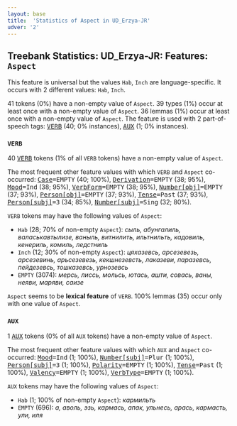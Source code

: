```yaml
---
layout: base
title:  'Statistics of Aspect in UD_Erzya-JR'
udver: '2'
---
```


## Treebank Statistics: UD_Erzya-JR: Features: `Aspect`

This feature is universal but the values `Hab`, `Inch` are language-specific.
It occurs with 2 different values: `Hab`, `Inch`.

41 tokens (0%) have a non-empty value of `Aspect`.
39 types (1%) occur at least once with a non-empty value of `Aspect`.
36 lemmas (1%) occur at least once with a non-empty value of `Aspect`.
The feature is used with 2 part-of-speech tags: <tt><a href="myv_jr-pos-VERB.html">VERB</a></tt> (40; 0% instances), <tt><a href="myv_jr-pos-AUX.html">AUX</a></tt> (1; 0% instances).

### `VERB`

40 <tt><a href="myv_jr-pos-VERB.html">VERB</a></tt> tokens (1% of all `VERB` tokens) have a non-empty value of `Aspect`.

The most frequent other feature values with which `VERB` and `Aspect` co-occurred: <tt><a href="myv_jr-feat-Case.html">Case</a></tt><tt>=EMPTY</tt> (40; 100%), <tt><a href="myv_jr-feat-Derivation.html">Derivation</a></tt><tt>=EMPTY</tt> (38; 95%), <tt><a href="myv_jr-feat-Mood.html">Mood</a></tt><tt>=Ind</tt> (38; 95%), <tt><a href="myv_jr-feat-VerbForm.html">VerbForm</a></tt><tt>=EMPTY</tt> (38; 95%), <tt><a href="myv_jr-feat-Number-obj.html">Number[obj]</a></tt><tt>=EMPTY</tt> (37; 93%), <tt><a href="myv_jr-feat-Person-obj.html">Person[obj]</a></tt><tt>=EMPTY</tt> (37; 93%), <tt><a href="myv_jr-feat-Tense.html">Tense</a></tt><tt>=Past</tt> (37; 93%), <tt><a href="myv_jr-feat-Person-subj.html">Person[subj]</a></tt><tt>=3</tt> (34; 85%), <tt><a href="myv_jr-feat-Number-subj.html">Number[subj]</a></tt><tt>=Sing</tt> (32; 80%).

`VERB` tokens may have the following values of `Aspect`:

* `Hab` (28; 70% of non-empty `Aspect`): <em>сыль, абунгалиль, валаськавтылизе, ваныль, витнилить, ильтнильть, кадовиль, кенериль, комиль, ледстниль</em>
* `Inch` (12; 30% of non-empty `Aspect`): <em>цяхазевсь, арсезевезь, арсезевинь, арьсезевезь, кекшнезевсть, лаказеви, паразевсь, пейдезевсь, тошказевсь, урнозевсь</em>
* `EMPTY` (3074): <em>мерсь, лиссь, мольсь, ютась, ашти, совась, ваны, неяви, маряви, саизе</em>

`Aspect` seems to be **lexical feature** of `VERB`. 100% lemmas (35) occur only with one value of `Aspect`.

### `AUX`

1 <tt><a href="myv_jr-pos-AUX.html">AUX</a></tt> tokens (0% of all `AUX` tokens) have a non-empty value of `Aspect`.

The most frequent other feature values with which `AUX` and `Aspect` co-occurred: <tt><a href="myv_jr-feat-Mood.html">Mood</a></tt><tt>=Ind</tt> (1; 100%), <tt><a href="myv_jr-feat-Number-subj.html">Number[subj]</a></tt><tt>=Plur</tt> (1; 100%), <tt><a href="myv_jr-feat-Person-subj.html">Person[subj]</a></tt><tt>=3</tt> (1; 100%), <tt><a href="myv_jr-feat-Polarity.html">Polarity</a></tt><tt>=EMPTY</tt> (1; 100%), <tt><a href="myv_jr-feat-Tense.html">Tense</a></tt><tt>=Past</tt> (1; 100%), <tt><a href="myv_jr-feat-Valency.html">Valency</a></tt><tt>=EMPTY</tt> (1; 100%), <tt><a href="myv_jr-feat-VerbType.html">VerbType</a></tt><tt>=EMPTY</tt> (1; 100%).

`AUX` tokens may have the following values of `Aspect`:

* `Hab` (1; 100% of non-empty `Aspect`): <em>кармильть</em>
* `EMPTY` (696): <em>а, аволь, эзь, кармась, апак, ульнесь, арась, кармасть, ули, иля</em>

